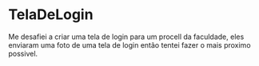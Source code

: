 # TelaDeLogin
 Me desafiei a criar uma tela de login para um procell da faculdade, eles enviaram uma foto de uma tela de login então tentei fazer o mais proximo possivel.

